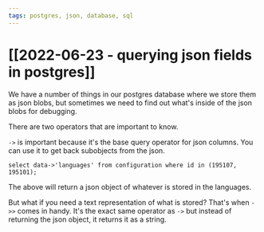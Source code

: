 ```yaml
---
tags: postgres, json, database, sql
---
```


# [[2022-06-23 - querying json fields in postgres]]
We have a number of things in our postgres database where we store them as json blobs, but sometimes we need to find out what's inside of the json blobs for debugging.

There are two operators that are important to know.

`->` is important because it's the base query operator for json columns. You can use it to get back subobjects from the json.

```
select data->'languages' from configuration where id in (195107, 195101);
```

The above will return a json object of whatever is stored in the languages.

But what if you need a text representation of what is stored? That's when `->>` comes in handy. It's the exact same operator as `->` but instead of returning the json object, it returns it as a string.